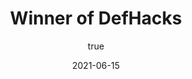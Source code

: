 ---
author:
  name: "Ishita Jain"
date: 2021-06-15
title: Winner of DefHacks
eventname: TwilioQuest
eventlocation:
weight: 10
---